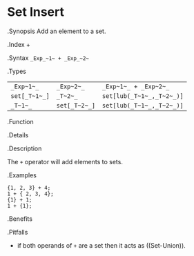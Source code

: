 # Set Insert

.Synopsis
Add an element to a set.

.Index
+

.Syntax
`_Exp_~1~ + _Exp_~2~`

.Types


|               |                |                             |
| --- | --- | --- |
| `_Exp~1~_`    |  `_Exp~2~_`    | `_Exp~1~_ + _Exp~2~_`       |
| `set[_T~1~_]` |  `_T~2~_`      | `set[lub(_T~1~_,_T~2~_)]`   |
| `_T~1~_`      |  `set[_T~2~_]` | `set[lub(_T~1~_,_T~2~_)]`   |


.Function

.Details

.Description

The `+` operator will add elements to sets.

.Examples
```rascal-shell
{1, 2, 3} + 4;
1 + { 2, 3, 4};
{1} + 1;
1 + {1};
```

.Benefits

.Pitfalls

*  if both operands of `+` are a set then it acts as ((Set-Union)).

